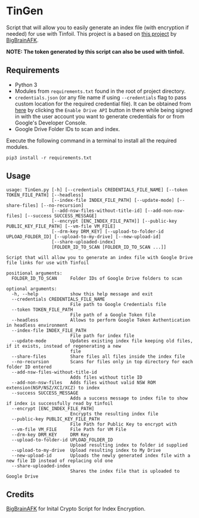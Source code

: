 # TinGen
Script that will allow you to easily generate an index file (with encryption if needed) for use with Tinfoil.
This project is a based on [this project](https://github.com/BigBrainAFK/tinfoil_gdrive_generator/) by [BigBrainAFK](https://github.com/BigBrainAFK/).  
  
**NOTE: The token generated by this script can also be used with tinfoil.**

## Requirements
- Python 3
- Modules from `requirements.txt` found in the root of project directory.
- `credentials.json` (or any file name if using `--credentials` flag to pass custom location for the required credential file). It can be obtained from [here](https://developers.google.com/drive/api/v3/quickstart/python) by clicking the `Enable Drive API` button in there while being signed in with the user account you want to generate credentials for or from Google's Developer Console.
- Google Drive Folder IDs to scan and index.

Execute the following command in a terminal to install all the required modules.  
```
pip3 install -r requirements.txt
```

## Usage
```
usage: TinGen.py [-h] [--credentials CREDENTIALS_FILE_NAME] [--token TOKEN_FILE_PATH] [--headless]
                 [--index-file INDEX_FILE_PATH] [--update-mode] [--share-files] [--no-recursion]
                 [--add-nsw-files-without-title-id] [--add-non-nsw-files] [--success SUCCESS_MESSAGE]
                 [--encrypt [ENC_INDEX_FILE_PATH]] [--public-key PUBLIC_KEY_FILE_PATH] [--vm-file VM_FILE]
                 [--drm-key DRM_KEY] [--upload-to-folder-id UPLOAD_FOLDER_ID] [--upload-to-my-drive] [--new-upload-id]
                 [--share-uploaded-index]
                 [FOLDER_ID_TO_SCAN [FOLDER_ID_TO_SCAN ...]]

Script that will allow you to generate an index file with Google Drive file links for use with Tinfoil

positional arguments:
  FOLDER_ID_TO_SCAN     Folder IDs of Google Drive folders to scan

optional arguments:
  -h, --help            show this help message and exit
  --credentials CREDENTIALS_FILE_NAME
                        File path to Google Credentials file
  --token TOKEN_FILE_PATH
                        File path of a Google Token file
  --headless            Allows to perform Google Token Authentication in headless environment
  --index-file INDEX_FILE_PATH
                        File path for index file
  --update-mode         Updates existing index file keeping old files, if it exists, instead of regenerating a new
                        file
  --share-files         Share files all files inside the index file
  --no-recursion        Scans for files only in top directory for each folder ID entered
  --add-nsw-files-without-title-id
                        Adds files without title ID
  --add-non-nsw-files   Adds files without valid NSW ROM extension(NSP/NSZ/XCI/XCZ) to index
  --success SUCCESS_MESSAGE
                        Adds a success message to index file to show if index is successfully read by tinfoil
  --encrypt [ENC_INDEX_FILE_PATH]
                        Encrypts the resulting index file
  --public-key PUBLIC_KEY_FILE_PATH
                        File Path for Public Key to encrypt with
  --vm-file VM_FILE     File Path for VM File
  --drm-key DRM_KEY     DRM Key
  --upload-to-folder-id UPLOAD_FOLDER_ID
                        Upload resulting index to folder id supplied
  --upload-to-my-drive  Upload resulting index to My Drive
  --new-upload-id       Uploads the newly generated index file with a new file ID instead of replacing old one
  --share-uploaded-index
                        Shares the index file that is uploaded to Google Drive
```

## Credits
[BigBrainAFK](https://github.com/BigBrainAFK/) for Inital Crypto Script for Index Encryption.
